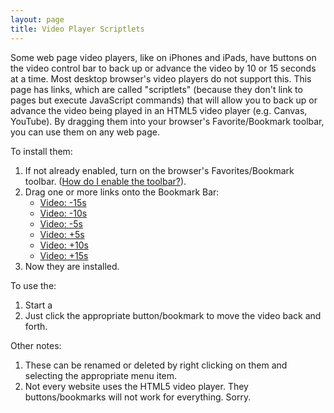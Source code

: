 ```yaml
---
layout: page
title: Video Player Scriptlets
---
```


Some web page video players, like on iPhones and iPads, have buttons on the video control bar to back up or advance the video by 10 or 15 seconds at a time. Most desktop browser's video players do not support this. This page has links, which are called "scriptlets" (because they don't link to pages but execute JavaScript commands) that will allow you to back up or advance the video being played in an HTML5 video player (e.g. Canvas, YouTube). By dragging them into your browser's Favorite/Bookmark toolbar, you can use them on any web page.

To install them:

1. If not already enabled, turn on the browser's Favorites/Bookmark toolbar. ([How do I enable the toolbar?](https://www.computerhope.com/issues/ch001917.htm)).
1. Drag one or more links onto the Bookmark Bar:
    - [Video: -15s](javascript:document.querySelector("video").currentTime=document.querySelector("video").currentTime-15)
    - [Video: -10s](javascript:document.querySelector("video").currentTime=document.querySelector("video").currentTime-10)
    - [Video: -5s](javascript:document.querySelector("video").currentTime=document.querySelector("video").currentTime-5)
    - [Video: +5s](javascript:document.querySelector("video").currentTime=document.querySelector("video").currentTime+5)
    - [Video: +10s](javascript:document.querySelector("video").currentTime=document.querySelector("video").currentTime+10)
    - [Video: +15s](javascript:document.querySelector("video").currentTime=document.querySelector("video").currentTime+15)
1. Now they are installed.

To use the:
1. Start a 
1. Just click the appropriate button/bookmark to move the video back and forth.

Other notes:
1. These can be renamed or deleted by right clicking on them and selecting the appropriate menu item.
2. Not every website uses the HTML5 video player. They buttons/bookmarks will not work for everything. Sorry.
